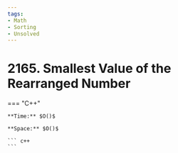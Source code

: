```yaml
---
tags:
- Math
- Sorting
- Unsolved
---
```



# 2165. Smallest Value of the Rearranged Number

=== "C++"

    **Time:** $O()$

    **Space:** $O()$

    ``` c++
    ```